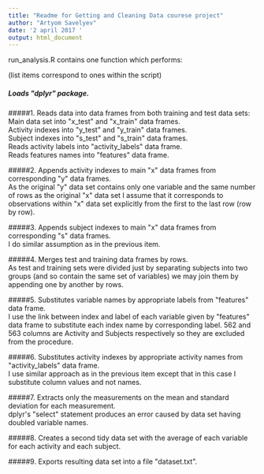 ```yaml
---
title: "Readme for Getting and Cleaning Data courese project"
author: "Artyom Savelyev"
date: '2 april 2017 '
output: html_document
---
```


run_analysis.R contains one function which performs:

(list items correspond to ones within the script)

#####  Loads "dplyr" package.

#####1. Reads data into data frames from both training and test data sets:  
        Main data set into "x_test" and "x_train" data frames.  
        Activity indexes into "y_test" and "y_train" data frames.  
        Subject indexes into "s_test" and "s_train" data frames.  
   Reads activity labels into "activity_labels" data frame.  
   Reads features names into "features" data frame.  
   
#####2. Appends activity indexes to main "x" data frames from corresponding "y" data frames.  
        As the original "y" data set contains only one variable and the same number of rows as the original "x" data set I assume that it corresponds to observations within "x" data set explicitly from the first to the last row (row by row).
        
#####3. Appends subject indexes to main "x" data frames from corresponding "s" data frames.  
        I do similar assumption as in the previous item.  
        
#####4. Merges test and training data frames by rows.  
        As test and training sets were divided just by separating subjects into two groups (and so contain the same set of variables) we may join them by appending one by another by rows.
        
#####5. Substitutes variable names by appropriate labels from "features" data frame.  
        I use the link between index and label of each variable given by "features" data frame to substitute each index name by corresponding label.
        562 and 563 columns are Activity and Subjects respectively so they are excluded from the procedure.
        
#####6. Substitutes activity indexes by appropriate activity names from "activity_labels" data frame.  
        I use similar approach as in the previous item except that in this case I substitute column values and not names.
        
#####7. Extracts only the measurements on the mean and standard deviation for each measurement.  
        dplyr's "select" statement produces an error caused by data set having doubled variable names.

#####8. Creates a second tidy data set with the average of each variable for each activity and each subject.
        
#####9. Exports resulting data set into a file "dataset.txt".

        